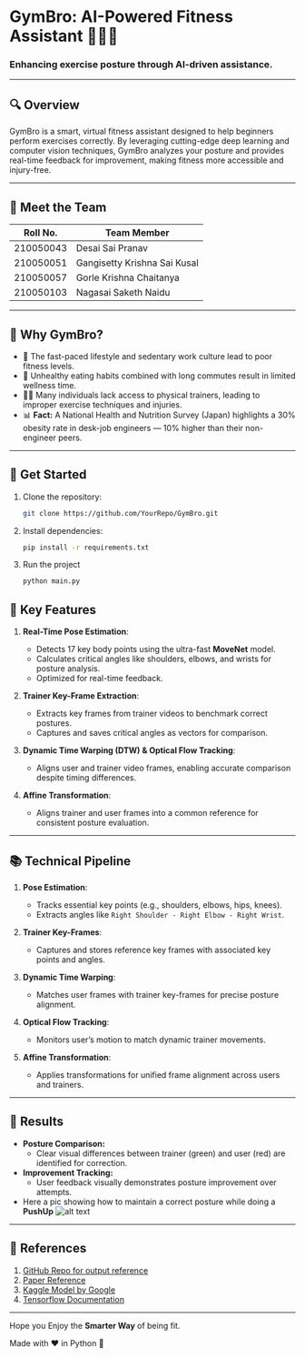 # GymBro: AI-Powered Fitness Assistant 🏋️‍♂️🤖

### Enhancing exercise posture through AI-driven assistance.

---

## 🔍 **Overview**
GymBro is a smart, virtual fitness assistant designed to help beginners perform exercises correctly. By leveraging cutting-edge deep learning and computer vision techniques, GymBro analyzes your posture and provides real-time feedback for improvement, making fitness more accessible and injury-free.

---

## 👥 **Meet the Team**
| Roll No.     | Team Member                  |  
|--------------|------------------------------|
| 210050043    | Desai Sai Pranav             |
|210050051    | Gangisetty Krishna Sai Kusal  |  
| 210050057    | Gorle Krishna Chaitanya      |  
| 210050103    |  Nagasai Saketh Naidu        |  

---

## 🚀 **Why GymBro?**
- 🌟 The fast-paced lifestyle and sedentary work culture lead to poor fitness levels.
- 🍔 Unhealthy eating habits combined with long commutes result in limited wellness time.
- 🏋️‍♀️ Many individuals lack access to physical trainers, leading to improper exercise techniques and injuries.
- 📊 **Fact:** A National Health and Nutrition Survey (Japan) highlights a 30% obesity rate in desk-job engineers — 10% higher than their non-engineer peers.

---

## 🌟 **Get Started**
1. Clone the repository:
   ```bash
   git clone https://github.com/YourRepo/GymBro.git
2. Install dependencies:
   ```bash
   pip install -r requirements.txt
3. Run the project
   ```bash
   python main.py


## 🔧 **Key Features**
1. **Real-Time Pose Estimation**:
   - Detects 17 key body points using the ultra-fast **MoveNet** model.
   - Calculates critical angles like shoulders, elbows, and wrists for posture analysis.
   - Optimized for real-time feedback.

2. **Trainer Key-Frame Extraction**:
   - Extracts key frames from trainer videos to benchmark correct postures.
   - Captures and saves critical angles as vectors for comparison.

3. **Dynamic Time Warping (DTW) & Optical Flow Tracking**:
   - Aligns user and trainer video frames, enabling accurate comparison despite timing differences.

4. **Affine Transformation**:
   - Aligns trainer and user frames into a common reference for consistent posture evaluation.

---

## 📚 **Technical Pipeline**
1. **Pose Estimation**:
   - Tracks essential key points (e.g., shoulders, elbows, hips, knees).
   - Extracts angles like `Right Shoulder - Right Elbow - Right Wrist`.

2. **Trainer Key-Frames**:
   - Captures and stores reference key frames with associated key points and angles.

3. **Dynamic Time Warping**:
   - Matches user frames with trainer key-frames for precise posture alignment.

4. **Optical Flow Tracking**:
   - Monitors user’s motion to match dynamic trainer movements.

5. **Affine Transformation**:
   - Applies transformations for unified frame alignment across users and trainers.

---


## 🎯 **Results**
- **Posture Comparison:**
  - Clear visual differences between trainer (green) and user (red) are identified for correction.
- **Improvement Tracking:**
  - User feedback visually demonstrates posture improvement over attempts.
- Here a pic showing how to maintain a correct posture while doing a **PushUp**
  ![alt text](https://github.com/krishnachaitanya2004/GymBro/results/final_res.png?raw=true)


---
## 🔗 **References**
1. [GitHub Repo for output reference](https://github.com/NgoQuocBao1010/Exercise-Correction?tab=readme-ov-file)
2. [Paper Reference](https://ieeexplore.ieee.org/stamp/stamp.jsp?tp=&arnumber=8856547&tag=1)
3. [Kaggle Model by Google](https://www.kaggle.com/models/google/movenet/tensorFlow2/singlepose-lightning/4?tfhub-redirect=true)
4. [Tensorflow Documentation](https://www.tensorflow.org/)
---

Hope you Enjoy the **Smarter Way** of being fit.

Made with ❤️ in Python 🐍




